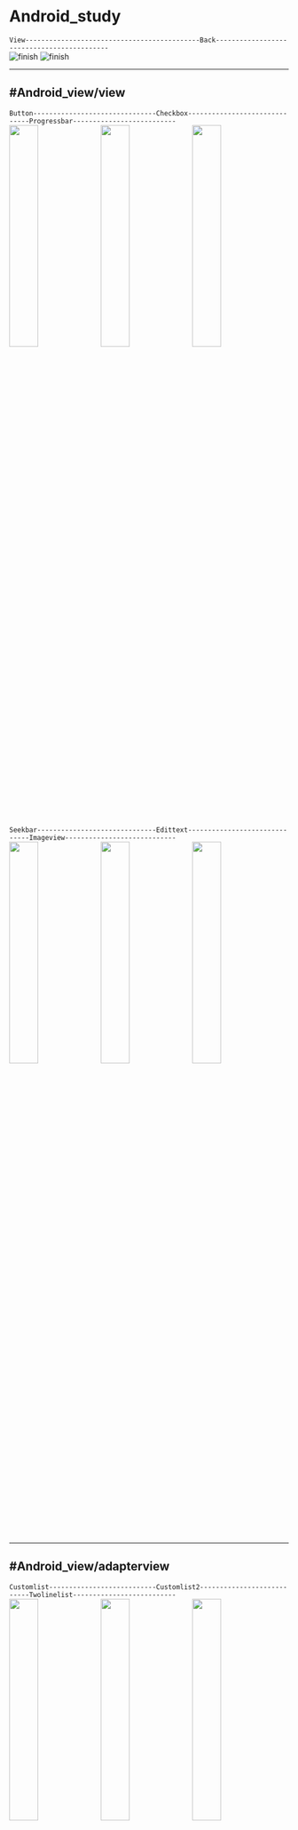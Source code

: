 # Android_study
`View--------------------------------------------Back-------------------------------------------`<br>
![finish](https://user-images.githubusercontent.com/38582562/50695280-964c8900-107f-11e9-96ee-1393c18b2bc7.png)
![finish](https://user-images.githubusercontent.com/38582562/52194542-b0080880-2897-11e9-99d8-eab87a66ad8b.gif)

___
#Android_view/view
-
`Button-------------------------------Checkbox------------------------------Progressbar--------------------------`<br>
<img src="https://user-images.githubusercontent.com/38582562/50535932-63435a80-0b92-11e9-9138-a416568c2266.gif" width="32%">
<img src="https://user-images.githubusercontent.com/38582562/50535933-63dbf100-0b92-11e9-8eba-068c3925389d.gif" width="32%">
<img src="https://user-images.githubusercontent.com/38582562/50535934-63dbf100-0b92-11e9-98d1-3bb6b1c787aa.gif" width="32%">

`Seekbar------------------------------Edittext------------------------------Imageview----------------------------`<br>
<img src="https://user-images.githubusercontent.com/38582562/50535935-63dbf100-0b92-11e9-83f4-ed4f144a55b4.gif" width="32%">
<img src="https://user-images.githubusercontent.com/38582562/50535936-64748780-0b92-11e9-91ae-206b0159a39b.gif" width="32%">
<img src="https://user-images.githubusercontent.com/38582562/50535937-64748780-0b92-11e9-8f66-4492923318d4.gif" width="32%">

___
#Android_view/adapterview
-
`Customlist---------------------------Customlist2---------------------------Twolinelist--------------------------`<br>
<img src="https://user-images.githubusercontent.com/38582562/50557673-cbc53f80-0d2a-11e9-898e-ee4f443fe084.gif" width="32%">
<img src="https://user-images.githubusercontent.com/38582562/50557674-cd8f0300-0d2a-11e9-8a5a-c03d43e600b7.gif" width="32%">
<img src="https://user-images.githubusercontent.com/38582562/50557675-cd8f0300-0d2a-11e9-85de-dd89e318e6a4.gif" width="32%">

`Customadapter------------------------Spinner-------------------------------Viewpager----------------------------`<br>
<img src="https://user-images.githubusercontent.com/38582562/50557677-cd8f0300-0d2a-11e9-9292-b90be080336e.gif" width="32%">
<img src="https://user-images.githubusercontent.com/38582562/50557678-ce279980-0d2a-11e9-8f12-c0b6ad8f14cc.gif" width="32%">
<img src="https://user-images.githubusercontent.com/38582562/50557679-ce279980-0d2a-11e9-91e0-06a90747621e.gif" width="32%">

___
#Android_view/menu
-
`Optionmenu------------------Contextmenu-----------------Popupmenu--------------------Actionbar-------------------`<br>
<img src="https://user-images.githubusercontent.com/38582562/50581427-f59e7380-0e9c-11e9-8489-9f36b413d113.gif" width="24%">
<img src="https://user-images.githubusercontent.com/38582562/50581428-f6370a00-0e9c-11e9-8836-0146b468d644.gif" width="24%">
<img src="https://user-images.githubusercontent.com/38582562/50581430-f6cfa080-0e9c-11e9-8421-1aa44c104cd9.gif" width="24%">
<img src="https://user-images.githubusercontent.com/38582562/50581431-f6cfa080-0e9c-11e9-8d2e-f5d98bcbf4dc.gif" width="24%">

___
#Android_view/messaging
-
`Toast--------------------------------Dialog--------------------------------Notification-------------------------`<br>
<img src="https://user-images.githubusercontent.com/38582562/50695286-9a78a680-107f-11e9-89cc-067aa7c3d21e.gif" width="32%">
<img src="https://user-images.githubusercontent.com/38582562/50695287-9a78a680-107f-11e9-9237-0c31872f0127.gif" width="32%">
<img src="https://user-images.githubusercontent.com/38582562/50695288-9a78a680-107f-11e9-96d3-1226925d40c7.gif" width="32%">

`Pendingintent------------------------StyleNotification---------------------MessageNotification------------------`<br>
<img src="https://user-images.githubusercontent.com/38582562/50695289-9b113d00-107f-11e9-96b4-79f408547209.gif" width="32%">
<img src="https://user-images.githubusercontent.com/38582562/50695285-99e01000-107f-11e9-9329-3fa11b52e5ae.gif" width="32%">
<img src="https://user-images.githubusercontent.com/38582562/50695296-9cdb0080-107f-11e9-9500-74ce72b6958f.gif" width="32%">

___
#Android_back/permission and asynchronous
-
`Permission---------------------------Thread--------------------------------Handler_1----------------------------`<br>
<img src="https://user-images.githubusercontent.com/38582562/50869207-63dfba80-13f6-11e9-9659-0ef77baa3723.gif" width="32%">
<img src="https://user-images.githubusercontent.com/38582562/50869208-63dfba80-13f6-11e9-88f9-b2ae69ea4c0a.gif" width="32%">
<img src="https://user-images.githubusercontent.com/38582562/50869209-64785100-13f6-11e9-8a52-007f6f861d75.gif" width="32%">

`Handler_2----------------------------Asynctask-----------------------------RunOnUi------------------------------`<br>
<img src="https://user-images.githubusercontent.com/38582562/50869210-64785100-13f6-11e9-870c-c3dc8fc0074e.gif" width="32%">
<img src="https://user-images.githubusercontent.com/38582562/50869211-64785100-13f6-11e9-9769-0874a827bf7b.gif" width="32%">
<img src="https://user-images.githubusercontent.com/38582562/50869212-64785100-13f6-11e9-95cd-7b7f7527a352.gif" width="32%">

___
#Android_back/4 components of Android
-
`activity-----------------------------activity2------------------------------------------------------------------`<br>
<img src="https://user-images.githubusercontent.com/38582562/51359072-608cb300-1b09-11e9-8411-6cbf8fefbd51.gif" width="32%">
<img src="https://user-images.githubusercontent.com/38582562/51359067-5ec2ef80-1b09-11e9-8ccd-37af079bc6f5.gif" width="32%">

`Broadcast------------------------------------------------------------------IPC----------------------------------`<br>
<img src="https://user-images.githubusercontent.com/38582562/51359068-5f5b8600-1b09-11e9-8175-fa3f36cdca5a.gif" width="32%">
<img src="https://user-images.githubusercontent.com/38582562/51359069-5f5b8600-1b09-11e9-8d1e-f03a1742bbe5.gif" width="32%">
<img src="https://user-images.githubusercontent.com/38582562/51359070-5f5b8600-1b09-11e9-983a-a36ed61e8561.gif" width="32%">

___
#Android_view/fragment
-
`Fragment------------------Activitycontroller----------Listfragment-----------------Dialogfragment--------------`<br>
<img src="https://user-images.githubusercontent.com/38582562/51524487-80a5d480-1e71-11e9-82ae-328973224684.gif" width="24%">
<img src="https://user-images.githubusercontent.com/38582562/51524488-80a5d480-1e71-11e9-8fbf-85a314f61141.gif" width="24%">
<img src="https://user-images.githubusercontent.com/38582562/51524489-80a5d480-1e71-11e9-8bef-8b7c8fda2129.gif" width="24%">
<img src="https://user-images.githubusercontent.com/38582562/51524490-80a5d480-1e71-11e9-90be-a827d54eb0c1.gif" width="24%">

___
#Android_view/data management
-
`FileI/O------------------------------DB------------------------------------ContentProvider----------------------`<br>
<img src="https://user-images.githubusercontent.com/38582562/52061465-b2c1df80-25b1-11e9-862c-a43ce790863b.gif" width="32%">
<img src="https://user-images.githubusercontent.com/38582562/52061466-b2c1df80-25b1-11e9-8973-c1a862b472e3.gif" width="32%">
<img src="https://user-images.githubusercontent.com/38582562/52061467-b2c1df80-25b1-11e9-94cd-904dcf17db9e.gif" width="32%">

`XML----------------------------------Resolution----------------------------Screenrotation-----------------------`<br>
<img src="https://user-images.githubusercontent.com/38582562/52061462-b2294900-25b1-11e9-9f18-b791d81f4c41.gif" width="32%">
<img src="https://user-images.githubusercontent.com/38582562/52061474-b5243980-25b1-11e9-931b-eafc19176b8e.gif" width="32%">
<img src="https://user-images.githubusercontent.com/38582562/52061473-b5243980-25b1-11e9-836d-3ad084baaec8.gif" width="32%">

___
#Android_view/network
-
`Socket------------------------------------------------Http---------------------------------------------------`<br>
<img src="https://user-images.githubusercontent.com/38582562/52194544-b0a09f00-2897-11e9-9e93-15f4d84ae8bc.gif" width="47%">
<img src="https://user-images.githubusercontent.com/38582562/52194539-b0080880-2897-11e9-90bd-dfa8e41046cb.gif" width="47%">

`Xml---------------------------------------------------Json---------------------------------------------------`<br>
<img src="https://user-images.githubusercontent.com/38582562/52194540-b0080880-2897-11e9-8337-3c66fb1d6ef1.gif" width="47%">
<img src="https://user-images.githubusercontent.com/38582562/52194541-b0080880-2897-11e9-98d2-33cd16634e51.gif" width="47%">
